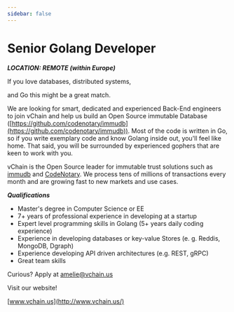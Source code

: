```yaml
---
sidebar: false
---
```


# Senior Golang Developer

***LOCATION: REMOTE (within Europe)***

If you love databases, distributed systems,

and Go this might be a great match.

We are looking for smart, dedicated and experienced Back-End engineers to join vChain and help us build an Open Source immutable Database ([https://github.com/codenotary/immudb](https://github.com/codenotary/immudb)). Most of the code is written in Go, so if you write exemplary code and know Golang inside out, you&#39;ll feel like home. That said, you will be surrounded by experienced gophers that are keen to work with you.

vChain is the Open Source leader for immutable trust solutions such as [immudb](http://www.immudb.io/) and [CodeNotary](http://www.codenotary.io/). We process tens of millions of transactions every month and are growing fast to new markets and use cases.

***Qualifications***

* Master&#39;s degree in Computer Science or EE
* 7+ years of professional experience in developing at a startup
* Expert level programming skills in Golang (5+ years daily coding experience)
* Experience in developing databases or key-value Stores (e. g. Reddis, MongoDB, Dgraph)
* Experience developing API driven architectures (e.g. REST, gRPC)
* Great team skills

Curious? 
Apply at <amelie@vchain.us>

Visit our website!

[www.vchain.us](http://www.vchain.us/)
